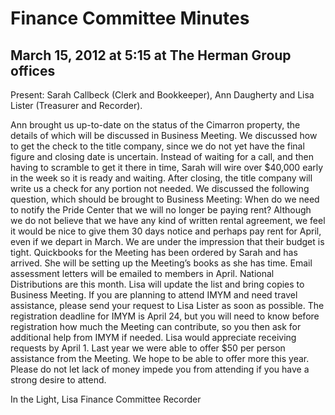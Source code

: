 Finance Committee Minutes
=========================

March 15, 2012 at 5:15 at The Herman Group offices
--------------------------------------------------

Present: Sarah Callbeck (Clerk and Bookkeeper), Ann Daugherty and Lisa
Lister (Treasurer and Recorder).

Ann brought us up-to-date on the status of the Cimarron property, the
details of which will be discussed in Business Meeting. We discussed how
to get the check to the title company, since we do not yet have the
final figure and closing date is uncertain. Instead of waiting for a
call, and then having to scramble to get it there in time, Sarah will
wire over \$40,000 early in the week so it is ready and waiting. After
closing, the title company will write us a check for any portion not
needed. We discussed the following question, which should be brought to
Business Meeting: When do we need to notify the Pride Center that we
will no longer be paying rent? Although we do not believe that we have
any kind of written rental agreement, we feel it would be nice to give
them 30 days notice and perhaps pay rent for April, even if we depart in
March. We are under the impression that their budget is tight.
Quickbooks for the Meeting has been ordered by Sarah and has arrived.
She will be setting up the Meeting’s books as she has time. Email
assessment letters will be emailed to members in April. National
Distributions are this month. Lisa will update the list and bring copies
to Business Meeting. If you are planning to attend IMYM and need travel
assistance, please send your request to Lisa Lister as soon as possible.
The registration deadline for IMYM is April 24, but you will need to
know before registration how much the Meeting can contribute, so you
then ask for additional help from IMYM if needed. Lisa would appreciate
receiving requests by April 1. Last year we were able to offer \$50 per
person assistance from the Meeting. We hope to be able to offer more
this year. Please do not let lack of money impede you from attending if
you have a strong desire to attend.

In the Light, Lisa Finance Committee Recorder
